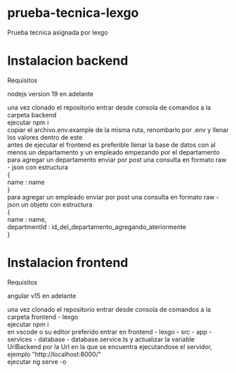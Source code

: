 # prueba-tecnica-lexgo
Prueba tecnica asignada por lexgo

# Instalacion backend
<p>Requisitos</p>
<p>nodejs version 19 en adelante</p>
una vez clonado el repositorio entrar desde consola de comandos a la carpeta backend<br>
ejecutar npm i<br>
copiar el archivo.env.example de la misma ruta, renombarlo por .env y llenar los valores dentro de este<br>
antes de ejecutar el frontend es preferible llenar la base de datos con al menos un departamento y un empleado empezando por el departamento<br>
para agregar un departamento enviar por post una consulta en formato raw - json con estructura <br>{<br>name : name<br>}<br>
para agregar un empleado enviar por post una consulta en formato raw - json un objeto con estructura <br>{<br>name : name,<br>departmentId : id_del_departamento_agregando_ateriormente<br>}<br>

# Instalacion frontend
<p>Requisitos</p>
<p>angular v15 en adelante</p>
una vez clonado el repositorio entrar desde consola de comandos a la carpeta frontend - lexgo<br>
ejecutar npm i<br>
en vscode o su editor preferido entrar en frontend - lexgo - src - app - services - database - database.service.ts y actualizar la variable UrlBackend por la Url en la que se encuentra ejecutandose el servidor, ejemplo "http://localhost:8000/"<br>
ejecutar ng serve -o<br>
